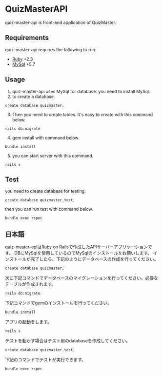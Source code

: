 # QuizMasterAPI

quiz-master-api is front-end application of QuizMaster.

## Requirements
quiz-master-api requires the following to run:

  * [Ruby](https://github.com/ruby/ruby) +2.3
  * [MySql](https://github.com/mysql/mysql-server) +5.7

## Usage
1. quiz-master-api uses MySql for database.
you need to install MySql.
2. to create a database.
```
create database quizmaster;
```
3. Then you need to create tables.
It's easy to create with this command below.
```
rails db:migrate
```
4. gem install with command below.
```
bundle install
```
5. you can start server with this command.
```
rails s
```

## Test
you need to create database for testing.
```
create database quizmaster_test;
```
then you can run test with command below.
```
bundle exec rspec
```

## 日本語
quiz-master-apiはRuby on Railsで作成したAPIサーバーアプリケーションです。
DBにMySqlを使用しているのでMySqlのインストールをお願いします。
インストールが完了したら、下記のようにデータベースの作成を行ってください。
```
create database quizmaster;
```
次に下記コマンドでデータベースのマイグレーションを行ってください。必要なテーブルが作成されます。
```
rails db:migrate
```
下記コマンドでgemのインストールを行ってください。
```
bundle install
```
アプリの起動をします。
```
rails s
```

テストを動かす場合はテスト用のdatabaseを作成してください。
```
create database quizmaster_test;
```
下記のコマンドでテストが実行できます。
```
bundle exec rspec
```
